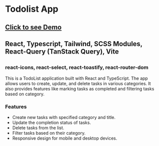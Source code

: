 <h1>Todolist App</h1>
<h2><a href='#'>Click to see Demo</a></h2>
<h2>React, Typescript, Tailwind, SCSS Modules, React-Query (TanStack Query), Vite<h2>
<h3>react-icons, react-select, react-toastify, react-router-dom</h2>

<p>This is a TodoList application built with React and TypeScript. The app allows users to create, update, and delete tasks in various categories. It also provides features like marking tasks as completed and filtering tasks based on category.</p>

<h3>Features</h3>
<ul>
  <li>Create new tasks with specified category and title.</li>
  <li>Update the completion status of tasks.</li>
  <li>Delete tasks from the list.</li>
  <li>Filter tasks based on their category.</li>
  <li>Responsive design for mobile and desktop devices.</li>
</ul>